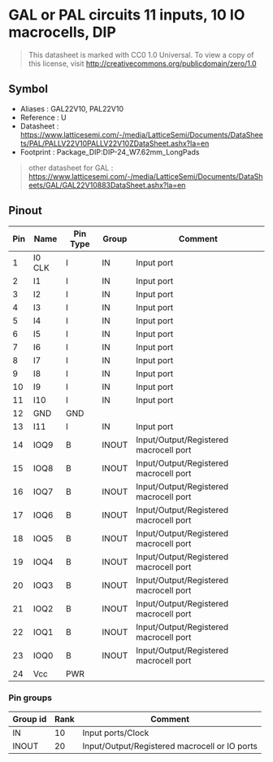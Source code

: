 # GAL or PAL circuits 11 inputs, 10 IO macrocells, DIP

> This datasheet is marked with CC0 1.0
> Universal. To view a copy of this license, visit
> http://creativecommons.org/publicdomain/zero/1.0

## Symbol

* Aliases : GAL22V10, PAL22V10
* Reference : U
* Datasheet : https://www.latticesemi.com/-/media/LatticeSemi/Documents/DataSheets/PAL/PALLV22V10PALLV22V10ZDataSheet.ashx?la=en
* Footprint : Package_DIP:DIP-24_W7.62mm_LongPads

> other datasheet for GAL : https://www.latticesemi.com/-/media/LatticeSemi/Documents/DataSheets/GAL/GAL22V10883DataSheet.ashx?la=en

## Pinout

|Pin|Name|Pin Type|Group|Comment|
|---|---|---|---|---|
|1|I0 CLK|I|IN|Input port|
|2|I1|I|IN|Input port|
|3|I2|I|IN|Input port|
|4|I3|I|IN|Input port|
|5|I4|I|IN|Input port|
|6|I5|I|IN|Input port|
|7|I6|I|IN|Input port|
|8|I7|I|IN|Input port|
|9|I8|I|IN|Input port|
|10|I9|I|IN|Input port|
|11|I10|I|IN|Input port|
|12|GND|GND|||
|13|I11|I|IN|Input port|
|14|IOQ9|B|INOUT|Input/Output/Registered macrocell port|
|15|IOQ8|B|INOUT|Input/Output/Registered macrocell port|
|16|IOQ7|B|INOUT|Input/Output/Registered macrocell port|
|17|IOQ6|B|INOUT|Input/Output/Registered macrocell port|
|18|IOQ5|B|INOUT|Input/Output/Registered macrocell port|
|19|IOQ4|B|INOUT|Input/Output/Registered macrocell port|
|20|IOQ3|B|INOUT|Input/Output/Registered macrocell port|
|21|IOQ2|B|INOUT|Input/Output/Registered macrocell port|
|22|IOQ1|B|INOUT|Input/Output/Registered macrocell port|
|23|IOQ0|B|INOUT|Input/Output/Registered macrocell port|
|24|Vcc|PWR|||

### Pin groups

|Group id|Rank|Comment|
|---|---|---|
|IN|10|Input ports/Clock|
|INOUT|20|Input/Output/Registered macrocell or IO ports|
